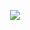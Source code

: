 <p align="center">
  <img src="https://user-images.githubusercontent.com/50386630/137581997-49cd1f4c-abc6-4d4b-813c-d0216dd4acea.jpg"/>
</p>


